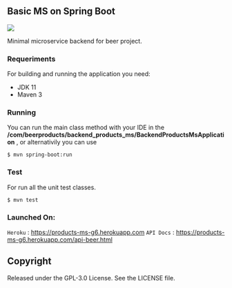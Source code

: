 ## Basic MS on Spring Boot

![](https://img.shields.io/swagger/valid/3.0?specUrl=https%3A%2F%2Fproducts-ms-g6.herokuapp.com%2Fapi-docs)

<p>Minimal microservice backend for beer project.</p>

### Requeriments

For building and running the application you need:

* JDK 11
* Maven 3

### Running

You can run the main class method with your IDE in the **/com/beerproducts/backend_products_ms/BackendProductsMsApplication** , or alternativily you can use

`$ mvn spring-boot:run`

### Test

For run all the unit test classes.

`$ mvn test`

### Launched On: 

`Heroku` : <https://products-ms-g6.herokuapp.com>
`API Docs` : <https://products-ms-g6.herokuapp.com/api-beer.html>


## Copyright

Released under the GPL-3.0 License. See the LICENSE file.
